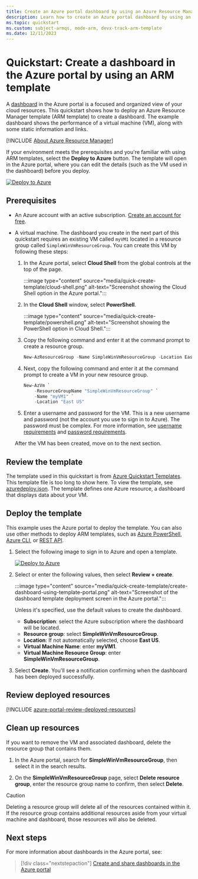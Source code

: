 ```yaml
---
title: Create an Azure portal dashboard by using an Azure Resource Manager template
description: Learn how to create an Azure portal dashboard by using an Azure Resource Manager template.
ms.topic: quickstart
ms.custom: subject-armqs, mode-arm, devx-track-arm-template
ms.date: 12/11/2023
---
```


# Quickstart: Create a dashboard in the Azure portal by using an ARM template

A [dashboard](azure-portal-dashboards.md) in the Azure portal is a focused and organized view of your cloud resources. This quickstart shows how to deploy an Azure Resource Manager template (ARM template) to create a dashboard. The example dashboard shows the performance of a virtual machine (VM), along with some static information and links.

[!INCLUDE [About Azure Resource Manager](../../includes/resource-manager-quickstart-introduction.md)]

If your environment meets the prerequisites and you're familiar with using ARM templates, select the **Deploy to Azure** button. The template will open in the Azure portal, where you can edit the details (such as the VM used in the dashboard) before you deploy.

[![Deploy to Azure](~/reusable-media/template-deployments/deploy-to-azure-button.svg)](https://portal.azure.com/#create/Microsoft.Template/uri/https%3A%2F%2Fraw.githubusercontent.com%2FAzure%2Fazure-quickstart-templates%2Fmaster%2Fquickstarts%2Fmicrosoft.portal%2Fazure-portal-dashboard%2Fazuredeploy.json)

## Prerequisites

- An Azure account with an active subscription. [Create an account for free](https://azure.microsoft.com/free/?WT.mc_id=A261C142F).

- A virtual machine. The dashboard you create in the next part of this quickstart requires an existing VM called `myVM1` located in a resource group called `SimpleWinVmResourceGroup`. You can create this VM by following these steps:

    1. In the Azure portal, select **Cloud Shell** from the global controls at the top of the page.

        :::image type="content" source="media/quick-create-template/cloud-shell.png" alt-text="Screenshot showing the Cloud Shell option in the Azure portal.":::

    1. In the **Cloud Shell** window, select **PowerShell**.

        :::image type="content" source="media/quick-create-template/powershell.png" alt-text="Screenshot showing the PowerShell option in Cloud Shell.":::

    1. Copy the following command and enter it at the command prompt to create a resource group.

        ```powershell
        New-AzResourceGroup -Name SimpleWinVmResourceGroup -Location EastUS
        ```

    1. Next, copy the following command and enter it at the command prompt to create a VM in your new resource group.

        ```powershell
        New-AzVm `
            -ResourceGroupName "SimpleWinVmResourceGroup" `
            -Name "myVM1" `
            -Location "East US"
        ```

    1. Enter a username and password for the VM. This is a new username and password (not the account you use to sign in to Azure). The password must be complex. For more information, see [username requirements](../virtual-machines/windows/faq.yml#what-are-the-username-requirements-when-creating-a-vm-) and [password requirements](../virtual-machines/windows/faq.yml#what-are-the-password-requirements-when-creating-a-vm-).

    After the VM has been created, move on to the next section.

## Review the template

The template used in this quickstart is from [Azure Quickstart Templates](https://azure.microsoft.com/resources/templates/azure-portal-dashboard/). This template file is too long to show here. To view the template, see [azuredeploy.json](https://raw.githubusercontent.com/Azure/azure-quickstart-templates/master/quickstarts/microsoft.portal/azure-portal-dashboard/azuredeploy.json). The template defines one Azure resource, a dashboard that displays data about your VM.

## Deploy the template

This example uses the Azure portal to deploy the template. You can also use other methods to deploy ARM templates, such as [Azure PowerShell](../azure-resource-manager/templates/deploy-powershell.md), [Azure CLI](../azure-resource-manager/templates/deploy-cli.md), or [REST API](../azure-resource-manager/templates/deploy-rest.md).

1. Select the following image to sign in to Azure and open a template.

    [![Deploy to Azure](~/reusable-media/template-deployments/deploy-to-azure-button.svg)](https://portal.azure.com/#create/Microsoft.Template/uri/https%3A%2F%2Fraw.githubusercontent.com%2FAzure%2Fazure-quickstart-templates%2Fmaster%2Fquickstarts%2Fmicrosoft.portal%2Fazure-portal-dashboard%2Fazuredeploy.json)

1. Select or enter the following values, then select **Review + create**.

    :::image type="content" source="media/quick-create-template/create-dashboard-using-template-portal.png" alt-text="Screenshot of the dashboard template deployment screen in the Azure portal.":::

    Unless it's specified, use the default values to create the dashboard.

    - **Subscription**: select the Azure subscription where the dashboard will be located.
    - **Resource group**: select **SimpleWinVmResourceGroup**.
    - **Location**: If not automatically selected, choose **East US**.
    - **Virtual Machine Name**: enter **myVM1**.
    - **Virtual Machine Resource Group**: enter **SimpleWinVmResourceGroup**.

1. Select **Create**. You'll see a notification confirming when the dashboard has been deployed successfully.

## Review deployed resources

[!INCLUDE [azure-portal-review-deployed-resources](../../includes/azure-portal-review-deployed-resources.md)]

## Clean up resources

If you want to remove the VM and associated dashboard, delete the resource group that contains them.

1. In the Azure portal, search for **SimpleWinVmResourceGroup**, then select it in the search results.

1. On the **SimpleWinVmResourceGroup** page, select **Delete resource group**, enter the resource group name to confirm, then select **Delete**.

> [!CAUTION]
> Deleting a resource group will delete all of the resources contained within it. If the resource group contains additional resources aside from your virtual machine and dashboard, those resources will also be deleted.

## Next steps

For more information about dashboards in the Azure portal, see:

> [!div class="nextstepaction"]
> [Create and share dashboards in the Azure portal](azure-portal-dashboards.md)

